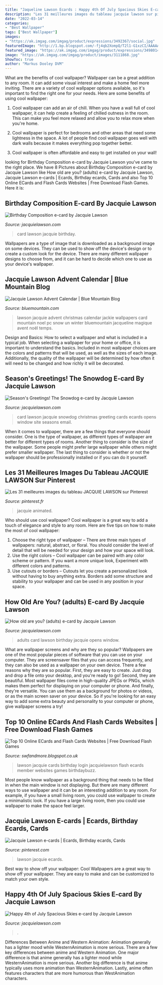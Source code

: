 ```yaml
---
title: "Jaqueline Lawson Ecards : Happy 4th Of July Spacious Skies E-card By Jacquie Lawson"
description: "Les 31 meilleures images du tableau jacquie lawson sur pinterest"
date: "2022-03-14"
categories:
- "Best Wallpaper"
tags: ["Best Wallpaper"]
images:
- "https://ak.imgag.com/imgag/product/expressions/3492367/social.jpg"
featuredImage: "http://1.bp.blogspot.com/-fj4qb2XompQ/T2l1-G1xzCI/AAAAAAAABqM/qGwzj2fcDA0/s1600/jacquielawson.jpg"
featured_image: "https://ak.imgag.com/imgag/product/expressions/3498014/social.jpg"
image: "https://ak.imgag.com/imgag/product/images/3111868.jpg"
ShowToc: true
author: "Markus Dooley DVM"
---
```



What are the benefits of cool wallpaper?
Wallpaper can be a great addition to any room. It can add some visual interest and make a home feel more inviting. There are a variety of cool wallpaper options available, so it's important to find the right one for your needs. Here are some benefits of using cool wallpaper: 
1. Cool wallpaper can add an air of chill. When you have a wall full of cool wallpaper, it can help create a feeling of chilled outness in the room. This can make you feel more relaxed and allow you to relax more when you're home. 

2. Cool wallpaper is perfect for bedrooms and other areas that need some lightness in the space. A lot of people find cool wallpaper goes well with dark walls because it makes everything pop together better. 

3. Cool wallpaper is often affordable and easy to get installed on your wall!

	

		
looking for Birthday Composition e-card by Jacquie Lawson you've came to the right place. We have 8 Pictures about Birthday Composition e-card by Jacquie Lawson like How old are you? (adults) e-card by Jacquie Lawson, Jacquie Lawson e-cards | Ecards, Birthday ecards, Cards and also Top 10 Online ECards and Flash Cards Websites | Free Download Flash Games. Here it is:
		
    
## Birthday Composition E-card By Jacquie Lawson

<img loading=lazy src="https://ak.imgag.com/imgag/product/expressions/3492367/social.jpg" onerror="this.onerror=null;this.src='https://tse3.mm.bing.net/th?id=OIP.cPJhSKqC6-DXGoUGZiaqYwHaD3&amp;pid=15.1';" alt="Birthday Composition e-card by Jacquie Lawson">

_Source: jacquielawson.com_

>card lawson jacquie birthday. 

	

Wallpapers are a type of image that is downloaded as a background image on some devices. They can be used to show off the device's design or to create a custom look for the device. There are many different wallpaper designs to choose from, and it can be hard to decide which one to use as your device's wallpaper.

    
## Jacquie Lawson Advent Calendar | Blue Mountain Blog

<img loading=lazy src="https://www.bluemountain.com/blog/wp-content/uploads/2012/11/11262012_Jacquie_Lawson_Advent_Nighttime2.jpg" onerror="this.onerror=null;this.src='https://tse4.mm.bing.net/th?id=OIP.t4-wcZsANmMa46NkbsO8JgHaEs&amp;pid=15.1';" alt="Jacquie Lawson Advent Calendar | Blue Mountain Blog">

_Source: bluemountain.com_

>lawson jacquie advent christmas calendar jackie wallpapers card mountain noel pc snow un winter bluemountain jacqueline magique avent noël temps. 

	

Design and Basics: How to select a wallpaper and what is included in a typical job.
When selecting a wallpaper for your home or office, it is important to understand the basics. Included in most wallpaper choices are the colors and patterns that will be used, as well as the sizes of each image. Additionally, the quality of the wallpaper will be determined by how often it will need to be changed and how richly it will be decorated.

    
## Season&#039;s Greetings! The Snowdog E-card By Jacquie Lawson

<img loading=lazy src="https://ak.imgag.com/imgag/product/images/3111933.jpg" onerror="this.onerror=null;this.src='https://tse3.mm.bing.net/th?id=OIP.ZltkpyOHIuXvEhT-J1Lw7AHaFL&amp;pid=15.1';" alt="Season&#039;s Greetings! The Snowdog e-card by Jacquie Lawson">

_Source: jacquielawson.com_

>card lawson jacquie snowdog christmas greeting cards ecards opens window site seasons email. 

	

When it comes to wallpaper, there are a few things that everyone should consider. One is the type of wallpaper, as different types of wallpaper are better for different types of rooms. Another thing to consider is the size of the wallpaper. Some people might prefer large wallpaper while others might prefer smaller wallpaper. The last thing to consider is whether or not the wallpaper should be professionally installed or if you can do it yourself.

    
## Les 31 Meilleures Images Du Tableau JACQUIE LAWSON Sur Pinterest

<img loading=lazy src="https://i.pinimg.com/736x/d7/3d/b2/d73db2819c14219e4d1d10783b209a7c--lotus-garden-e-cards.jpg" onerror="this.onerror=null;this.src='https://tse3.mm.bing.net/th?id=OIP.m0TlLb85Xxqu9Ofg7MvKkQHaFE&amp;pid=15.1';" alt="Les 31 meilleures images du tableau JACQUIE LAWSON sur Pinterest">

_Source: pinterest.fr_

>jacquie animated. 

	

Who should use cool wallpaper?
Cool wallpaper is a great way to add a touch of elegance and style to any room. Here are five tips on how to make the most of cool wallpaper: 
1) Choose the right type of wallpaper – There are three main types of wallpapers: natural, abstract, or floral. You should consider the level of detail that will be needed for your design and how your space will look. 
2) Use the right colors – Cool wallpaper can be paired with any color scheme or pattern. If you want a more unique look, Experiment with different colors and patterns. 
3) Use cutouts or borders – Cutouts let you create a personalized look without having to buy anything extra. Borders add some structure and stability to your wallpaper and can be used in any position in your space.

    
## How Old Are You? (adults) E-card By Jacquie Lawson

<img loading=lazy src="https://ak.imgag.com/imgag/product/images/3111868.jpg" onerror="this.onerror=null;this.src='https://tse4.mm.bing.net/th?id=OIP.Gw0doBOQlz7s4BReUyXYdQHaFL&amp;pid=15.1';" alt="How old are you? (adults) e-card by Jacquie Lawson">

_Source: jacquielawson.com_

>adults card lawson birthday jacquie opens window. 

	

What are wallpaper screens and why are they so popular?
Wallpapers are one of the most popular pieces of software that you can use on your computer. They are screensaver files that you can access frequently, and they can also be used as a wallpaper on your own device. There a few reasons why they are so popular. First, they are easy to create. Just drag and drop a file onto your desktop, and you're ready to go! Second, they are beautiful. Most wallpaper files come in high-quality JPEGs or PNGs, which makes them perfect for displaying on your computer or phone. And finally, they're versatile. You can use them as a background for photos or videos, or as the main screen saver on your device. So if you're looking for an easy way to add some extra beauty and personality to your computer or phone, give wallpaper screens a try!

    
## Top 10 Online ECards And Flash Cards Websites | Free Download Flash Games

<img loading=lazy src="http://1.bp.blogspot.com/-fj4qb2XompQ/T2l1-G1xzCI/AAAAAAAABqM/qGwzj2fcDA0/s1600/jacquielawson.jpg" onerror="this.onerror=null;this.src='https://tse2.mm.bing.net/th?id=OIP.U2r6y6FvIES3EeUDBftSRAHaEJ&amp;pid=15.1';" alt="Top 10 Online ECards and Flash Cards Websites | Free Download Flash Games">

_Source: swfandmore.blogspot.co.uk_

>lawson jacquie cards birthday login jacquielawson flash ecards member websites games birthdaybuzz. 

	

Most people know wallpaper as a background thing that needs to be filled in when the main window is not displaying. But there are many different ways to use wallpaper and it can be an interesting addition to any room. For example, if you have a small living room, you could use wallpaper to create a minimalistic look. If you have a large living room, then you could use wallpaper to make the space feel larger.

    
## Jacquie Lawson E-cards | Ecards, Birthday Ecards, Cards

<img loading=lazy src="https://i.pinimg.com/originals/e7/70/5d/e7705d76728144b7b93c3841e1b2bdc4.jpg" onerror="this.onerror=null;this.src='https://tse1.mm.bing.net/th?id=OIP.gjptDT5pr0sYYf_rabUbIgHaFN&amp;pid=15.1';" alt="Jacquie Lawson e-cards | Ecards, Birthday ecards, Cards">

_Source: pinterest.com_

>lawson jacquie ecards. 

	

Best way to show off your wallpaper:
Cool Wallpapers are a great way to show off your wallpaper. They are easy to make and can be customized to match your own style.

    
## Happy 4th Of July Spacious Skies E-card By Jacquie Lawson

<img loading=lazy src="https://ak.imgag.com/imgag/product/expressions/3498014/social.jpg" onerror="this.onerror=null;this.src='https://tse2.mm.bing.net/th?id=OIP.mIegRsVfE8a3h_UVR9MRwAHaD3&amp;pid=15.1';" alt="Happy 4th of July Spacious Skies e-card by Jacquie Lawson">

_Source: jacquielawson.com_

>. 

	

Differences Between Anime and Western Animation: Animation generally has a lighter mood while WesternAnimation is more serious.
There are a few key differences between anime and Western Animation. One major difference is that anime generally has a lighter mood while WesternAnimation is more serious. Another big difference is that anime typically uses more animation than WesternAnimation. Lastly, anime often features characters that are more humorous than WestAnimation characters.

